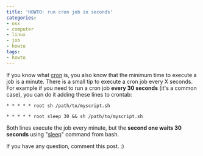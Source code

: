 ```yaml
---
title: 'HOWTO: run cron job in seconds'
categories:
- osx
- computer
- linux
- job
- howto
tags:
- howto
---
```

If you know what [cron](http://en.wikipedia.org/wiki/Cron) is, you also know
that the minimum time to execute a job is a minute. There is a small tip to
execute a cron job every X seconds. For example if you need to run a cron job
**every 30 seconds** (it's a common case), you can do it adding these lines to
crontab:

    
    
    * * * * * root sh /path/to/myscript.sh  
    
    * * * * * root sleep 30 && sh /path/to/myscript.sh

  
Both lines execute the job every minute, but the **second one waits 30
seconds** using "[sleep](http://en.wikipedia.org/wiki/Sleep_\(Unix\))" command
from bash.

If you have any question, comment this post. :)

